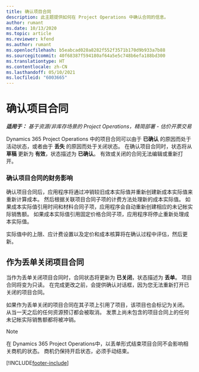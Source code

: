 ```yaml
---
title: 确认项目合同
description: 此主题提供如何在 Project Operations 中确认合同的信息。
author: rumant
ms.date: 10/13/2020
ms.topic: article
ms.reviewer: kfend
ms.author: rumant
ms.openlocfilehash: b5eabcad028a8282f552f3571b170d9b933a7b88
ms.sourcegitcommit: 40f68387f594180af64a5e5c748b6efa188bd300
ms.translationtype: HT
ms.contentlocale: zh-CN
ms.lasthandoff: 05/10/2021
ms.locfileid: "6003665"
---
```

# <a name="confirm-a-project-contract"></a>确认项目合同

_**适用于：** 基于资源/非库存场景的 Project Operations，精简部署 - 估价开票交易_

Dynamics 365 Project Operations 中的项目合同可以由于 **已确认** 的原因而处于活动状态，或者由于 **丢失** 的原因而处于关闭状态。 在确认项目合同时，状态将从 **草稿** 更新为 **有效**，状态描述为 **已确认**。 有效或关闭的合同无法编辑或重新打开。 

### <a name="financial-impact-of-confirming-a-project-contract"></a>确认项目合同的财务影响

确认项目合同后，应用程序将通过冲销较旧成本实际值并重新创建新成本实际值来重新计算成本。 然后根据关联项目合同子项的计费方法处理新的成本实际值。 如果成本实际值引用时间和材料合同子项，应用程序会自动重新创建相应的未记帐实际销售额。 如果成本实际值引用固定价格合同子项，应用程序将停止重新处理成本实际值。

实际值中的上限、应计费设置以及定价和成本核算将在确认过程中评估，然后更新。

## <a name="close-a-project-contract-as-lost"></a>作为丢单关闭项目合同

当作为丢单关闭项目合同时，合同状态将更新为 **已关闭**，状态描述为 **丢单**。 项目合同将变为只读。 在完成更改之前，会提供确认对话框，因为您无法重新打开已关闭的项目合同。

如果作为丢单关闭的项目合同在其子项上引用了项目，该项目也会标记为关闭。 从当一天之后的任何资源预订都会被取消。 发票上尚未包含的项目合同上的任何未记帐实际销售额都将被冲销。

> [!NOTE]
> 在 Dynamics 365 Project Operations中，以丢单形式结束项目合同不会影响相关商机的状态。 商机仍保持开启状态，必须手动结束。


[!INCLUDE[footer-include](../../includes/footer-banner.md)]